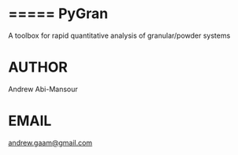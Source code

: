 =====
PyGran
=====
A toolbox for rapid quantitative analysis of granular/powder systems

AUTHOR
======
Andrew Abi-Mansour

EMAIL
=====
andrew.gaam@gmail.com
